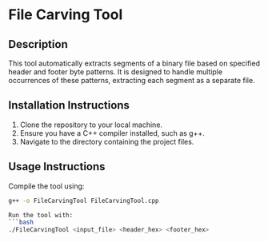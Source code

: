 # File Carving Tool

## Description
This tool automatically extracts segments of a binary file based on specified header and footer byte patterns. It is designed to handle multiple occurrences of these patterns, extracting each segment as a separate file.

## Installation Instructions
1. Clone the repository to your local machine.
2. Ensure you have a C++ compiler installed, such as g++.
3. Navigate to the directory containing the project files.

## Usage Instructions
Compile the tool using:
```bash
g++ -o FileCarvingTool FileCarvingTool.cpp

Run the tool with:
```bash
./FileCarvingTool <input_file> <header_hex> <footer_hex>
